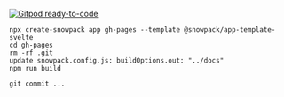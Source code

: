 [![Gitpod ready-to-code](https://img.shields.io/badge/Gitpod-ready--to--code-blue?logo=gitpod)](https://gitpod.io/#https://github.com/markfirmware/gh-pages-svelte)


    npx create-snowpack app gh-pages --template @snowpack/app-template-svelte
    cd gh-pages
    rm -rf .git
    update snowpack.config.js: buildOptions.out: "../docs"
    npm run build

    git commit ...